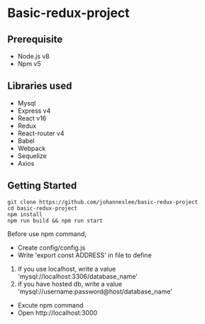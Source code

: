 # Basic-redux-project

## Prerequisite
* Node.js v8
* Npm v5

## Libraries used
* Mysql
* Express v4
* React v16
* Redux
* React-router v4
* Babel
* Webpack
* Sequelize
* Axios

## Getting Started
```
git clone https://github.com/johanneslee/basic-redux-project
cd basic-redux-project
npm install
npm run build && npm run start
```

Before use npm command,
* Create config/config.js
* Write 'export const ADDRESS' in file to define
1. if you use localhost, write a value 'mysql://localhost:3306/database_name'
2. if you have hosted db, write a value 'mysql://username:password@host/database_name'
* Excute npm command
* Open http://localhost:3000
